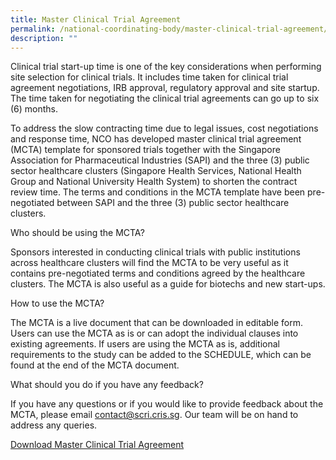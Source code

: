 ```yaml
---
title: Master Clinical Trial Agreement
permalink: /national-coordinating-body/master-clinical-trial-agreement/
description: ""
---
```

Clinical trial start-up time is one of the key considerations when performing site selection for clinical trials. It includes time taken for clinical trial agreement negotiations, IRB approval, regulatory approval and site startup.  The time taken for negotiating the clinical trial agreements can go up to six (6) months. 

  

To address the slow contracting time due to legal issues, cost negotiations and response time, NCO has developed master clinical trial agreement (MCTA) template for sponsored trials together with the Singapore Association for Pharmaceutical Industries (SAPI) and the three (3) public sector healthcare clusters (Singapore Health Services, National Health Group and National University Health System) to shorten the contract review time. The terms and conditions in the MCTA template have been pre-negotiated between SAPI and the three (3) public sector healthcare clusters.

  

Who should be using the MCTA?

Sponsors interested in conducting clinical trials with public institutions across healthcare clusters will find the MCTA to be very useful as it contains pre-negotiated terms and conditions agreed by the healthcare clusters. The MCTA is also useful as a guide for biotechs and new start-ups.

How to use the MCTA?

The MCTA is a live document that can be downloaded in editable form. Users can use the MCTA as is or can adopt the individual clauses into existing agreements. If users are using the MCTA as is, additional requirements to the study can be added to the SCHEDULE, which can be found at the end of the MCTA document.

What should you do if you have any feedback?

If you have any questions or if you would like to provide feedback about the MCTA, please email [contact@scri.cris.sg](mailto:contact@scri.cris.sg). Our team will be on hand to address any queries.

[Download Master Clinical Trial Agreement](https://www.scri.edu.sg/?smd_process_download=1&download_id=8517)